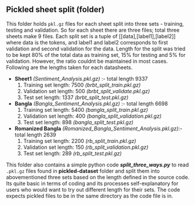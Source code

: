 ## Pickled sheet split (folder)

This folder holds `pkl.gz` files for each sheet split into three sets - training, testing and validation. So for each sheet there are three files; total three sheets make 9 files. Each split set is a tuple of [[data],[label1],[label2]] where data is the tokens, and label1 and label2 corresponds to first validation and second validation for the data. Length for the split was tried to be kept 80% of the total data as training set, 15% for testing and 5% for validation. However, the ratio couldnt be maintained in most cases. Following are the lengths taken for each datasheets.

- **Sheet1** _(Sentiment_Analysis.pkl.gz)_ :- total length 9337
    1. Training set length: 7500 _(brbt_split_train.pkl.gz)_
    2. Validation set length: 500 _(brbt_split_validate.pkl.gz)_
    3. Test set length: 1337 _(brbt_split_test.pkl.gz)_
- **Bangla** _(Bangla_Sentiment_Analysis.pkl.gz)_ :- total length 6698
    1. Training set length: 5400 _(bangla_split_train.pkl.gz)_
    2. Validation set length: 400 _(bangla_split_validation.pkl.gz)_
    3. Test set length: 898 _(bangla_split_test.pkl.gz)_
- **Romanized Bangla** _(Romanized_Bangla_Sentiment_Analysis.pkl.gz)_:- total length 2639
    1. Training set length: 2200 _(rb_split_train.pkl.gz)_
    2. Validation set length: 150 _(rb_split_validation.pkl.gz)_
    3. Test set length: 289 _(rb_split_test.pkl.gz)_

This folder also contains a simple python code _**split_three_ways.py**_ to read `.pkl.gz` files found in **pickled-dataset** folder and split them into abovementioned three sets based on the length defined in the source code. Its quite basic in terms of coding and its processes self-explanatory for users who would want to try out different length for their sets. The code expects pickled files to be in the same directory as the code file is in.
